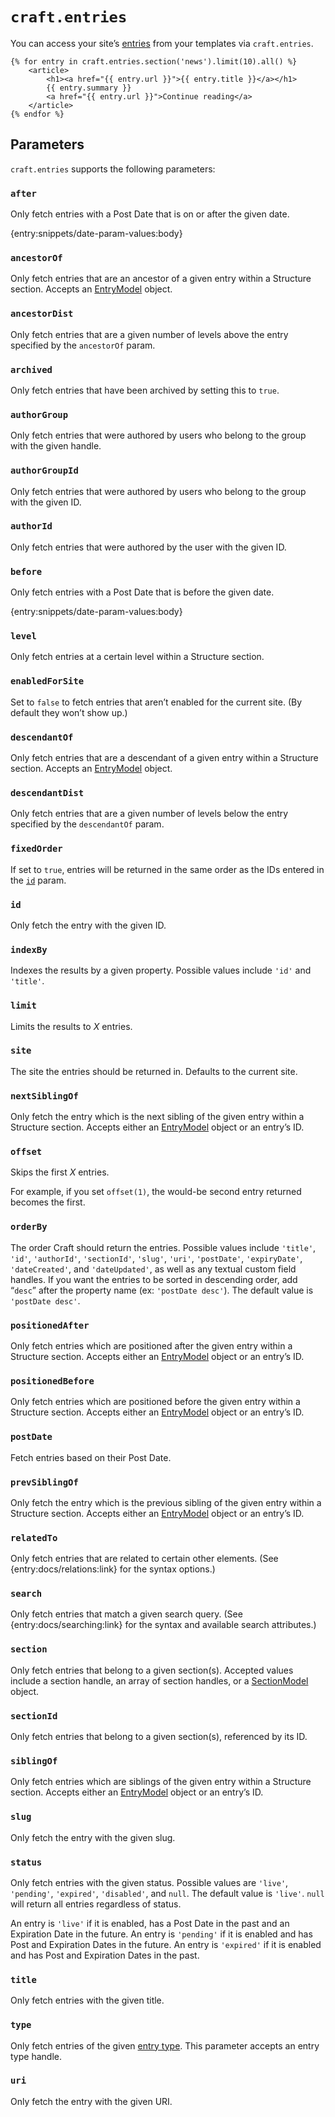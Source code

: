 # `craft.entries`

You can access your site’s [entries](en/sections-and-entries) from your templates via `craft.entries`.

```twig
{% for entry in craft.entries.section('news').limit(10).all() %}
    <article>
        <h1><a href="{{ entry.url }}">{{ entry.title }}</a></h1>
        {{ entry.summary }}
        <a href="{{ entry.url }}">Continue reading</a>
    </article>
{% endfor %}
```

## Parameters

`craft.entries` supports the following parameters:

### `after`

Only fetch entries with a Post Date that is on or after the given date.

{entry:snippets/date-param-values:body}

### `ancestorOf`

Only fetch entries that are an ancestor of a given entry within a Structure section. Accepts an [EntryModel]({entry:templating/entrymodel}) object.

### `ancestorDist`

Only fetch entries that are a given number of levels above the entry specified by the `ancestorOf` param.

### `archived`

Only fetch entries that have been archived by setting this to `true`.

### `authorGroup`

Only fetch entries that were authored by users who belong to the group with the given handle.

### `authorGroupId`

Only fetch entries that were authored by users who belong to the group with the given ID.

### `authorId`

Only fetch entries that were authored by the user with the given ID.

### `before`

Only fetch entries with a Post Date that is before the given date.

{entry:snippets/date-param-values:body}

### `level`

Only fetch entries at a certain level within a Structure section.

### `enabledForSite`

Set to `false` to fetch entries that aren’t enabled for the current site. (By default they won’t show up.)

### `descendantOf`

Only fetch entries that are a descendant of a given entry within a Structure section. Accepts an [EntryModel]({entry:templating/entrymodel}) object.

### `descendantDist`

Only fetch entries that are a given number of levels below the entry specified by the `descendantOf` param.

### `fixedOrder`

If set to `true`, entries will be returned in the same order as the IDs entered in the [`id`](#id) param.

### `id`

Only fetch the entry with the given ID.

### `indexBy`

Indexes the results by a given property. Possible values include `'id'` and `'title'`.

### `limit`

Limits the results to *X* entries.

### `site`

The site the entries should be returned in. Defaults to the current site.

### `nextSiblingOf`

Only fetch the entry which is the next sibling of the given entry within a Structure section. Accepts either an [EntryModel]({entry:templating/entrymodel}) object or an entry’s ID.

### `offset`

Skips the first *X* entries.

For example, if you set `offset(1)`, the would-be second entry returned becomes the first.

### `orderBy`

The order Craft should return the entries. Possible values include `'title'`, `'id'`, `'authorId'`, `'sectionId'`, `'slug'`, `'uri'`, `'postDate'`, `'expiryDate'`, `'dateCreated'`, and `'dateUpdated'`, as well as any textual custom field handles. If you want the entries to be sorted in descending order, add “`desc`” after the property name (ex: `'postDate desc'`). The default value is `'postDate desc'`.

### `positionedAfter`

Only fetch entries which are positioned after the given entry within a Structure section. Accepts either an [EntryModel]({entry:templating/entrymodel}) object or an entry’s ID.

### `positionedBefore`

Only fetch entries which are positioned before the given entry within a Structure section. Accepts either an [EntryModel]({entry:templating/entrymodel}) object or an entry’s ID.

### `postDate`

Fetch entries based on their Post Date.

### `prevSiblingOf`

Only fetch the entry which is the previous sibling of the given entry within a Structure section. Accepts either an [EntryModel]({entry:templating/entrymodel}) object or an entry’s ID.

### `relatedTo`

Only fetch entries that are related to certain other elements. (See {entry:docs/relations:link} for the syntax options.)

### `search`

Only fetch entries that match a given search query. (See {entry:docs/searching:link} for the syntax and available search attributes.)

### `section`

Only fetch entries that belong to a given section(s). Accepted values include a section handle, an array of section handles, or a [SectionModel]({entry:templating/sectionmodel}) object.

### `sectionId`

Only fetch entries that belong to a given section(s), referenced by its ID.

### `siblingOf`

Only fetch entries which are siblings of the given entry within a Structure section. Accepts either an [EntryModel]({entry:templating/entrymodel}) object or an entry’s ID.

### `slug`

Only fetch the entry with the given slug.

### `status`

Only fetch entries with the given status. Possible values are `'live'`, `'pending'`, `'expired'`, `'disabled'`, and `null`. The default value is `'live'`. `null` will return all entries regardless of status.

An entry is `'live'` if it is enabled, has a Post Date in the past and an Expiration Date in the future. An entry is `'pending'` if it is enabled and has Post and Expiration Dates in the future. An entry is `'expired'` if it is enabled and has Post and Expiration Dates in the past.

### `title`

Only fetch entries with the given title.

### `type`

Only fetch entries of the given [entry type]({entry:docs/sections-and-entries}#entry-types). This parameter accepts an entry type handle.

### `uri`

Only fetch the entry with the given URI.
